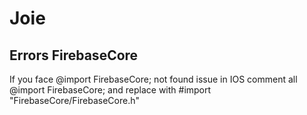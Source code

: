 # Joie

## Errors FirebaseCore

If you face @import FirebaseCore; not found issue in IOS
comment all @import FirebaseCore; and replace with #import "FirebaseCore/FirebaseCore.h"

